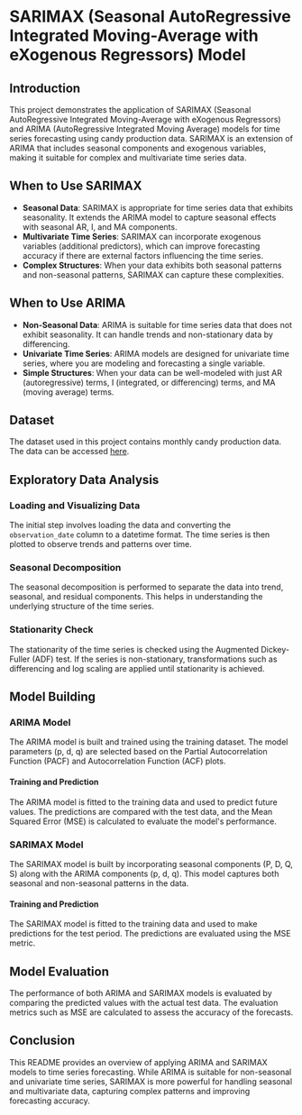 # SARIMAX (Seasonal AutoRegressive Integrated Moving-Average with eXogenous Regressors) Model

## Introduction

This project demonstrates the application of SARIMAX (Seasonal AutoRegressive Integrated Moving-Average with eXogenous Regressors) and ARIMA (AutoRegressive Integrated Moving Average) models for time series forecasting using candy production data. SARIMAX is an extension of ARIMA that includes seasonal components and exogenous variables, making it suitable for complex and multivariate time series data.

## When to Use SARIMAX

- **Seasonal Data**: SARIMAX is appropriate for time series data that exhibits seasonality. It extends the ARIMA model to capture seasonal effects with seasonal AR, I, and MA components.
- **Multivariate Time Series**: SARIMAX can incorporate exogenous variables (additional predictors), which can improve forecasting accuracy if there are external factors influencing the time series.
- **Complex Structures**: When your data exhibits both seasonal patterns and non-seasonal patterns, SARIMAX can capture these complexities.

## When to Use ARIMA

- **Non-Seasonal Data**: ARIMA is suitable for time series data that does not exhibit seasonality. It can handle trends and non-stationary data by differencing.
- **Univariate Time Series**: ARIMA models are designed for univariate time series, where you are modeling and forecasting a single variable.
- **Simple Structures**: When your data can be well-modeled with just AR (autoregressive) terms, I (integrated, or differencing) terms, and MA (moving average) terms.

## Dataset

The dataset used in this project contains monthly candy production data. The data can be accessed [here](https://github.com/viniciusov/candy-production/blob/master/candy_production.csv).

## Exploratory Data Analysis

### Loading and Visualizing Data

The initial step involves loading the data and converting the `observation_date` column to a datetime format. The time series is then plotted to observe trends and patterns over time.

### Seasonal Decomposition

The seasonal decomposition is performed to separate the data into trend, seasonal, and residual components. This helps in understanding the underlying structure of the time series.

### Stationarity Check

The stationarity of the time series is checked using the Augmented Dickey-Fuller (ADF) test. If the series is non-stationary, transformations such as differencing and log scaling are applied until stationarity is achieved.

## Model Building

### ARIMA Model

The ARIMA model is built and trained using the training dataset. The model parameters (p, d, q) are selected based on the Partial Autocorrelation Function (PACF) and Autocorrelation Function (ACF) plots. 

#### Training and Prediction

The ARIMA model is fitted to the training data and used to predict future values. The predictions are compared with the test data, and the Mean Squared Error (MSE) is calculated to evaluate the model's performance.

### SARIMAX Model

The SARIMAX model is built by incorporating seasonal components (P, D, Q, S) along with the ARIMA components (p, d, q). This model captures both seasonal and non-seasonal patterns in the data.

#### Training and Prediction

The SARIMAX model is fitted to the training data and used to make predictions for the test period. The predictions are evaluated using the MSE metric.

## Model Evaluation

The performance of both ARIMA and SARIMAX models is evaluated by comparing the predicted values with the actual test data. The evaluation metrics such as MSE are calculated to assess the accuracy of the forecasts.

## Conclusion

This README provides an overview of applying ARIMA and SARIMAX models to time series forecasting. While ARIMA is suitable for non-seasonal and univariate time series, SARIMAX is more powerful for handling seasonal and multivariate data, capturing complex patterns and improving forecasting accuracy.

